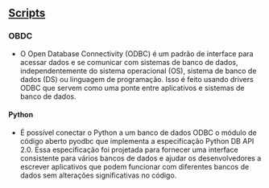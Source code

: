 
## [Scripts](https://github.com/PedroAugustoMD/Projeto-e-Administracao-de-Banco-de-Dados/blob/main/tarefa/t05)

### OBDC

* O Open Database Connectivity (ODBC) é um padrão de interface para acessar dados e se comunicar com sistemas de banco de dados, independentemente do sistema operacional (OS), sistema de banco de dados (DS) ou linguagem de programação. Isso é feito usando drivers ODBC que servem como uma ponte entre aplicativos e sistemas de banco de dados.

#### Python

* É possível conectar o Python a um banco de dados ODBC o módulo de código aberto pyodbc que implementa a especificação Python DB API 2.0. Essa especificação foi projetada para fornecer uma interface consistente para vários bancos de dados e ajudar os desenvolvedores a escrever aplicativos que podem funcionar com diferentes bancos de dados sem alterações significativas no código.

